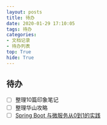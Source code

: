 ```yaml
---
layout: posts
title: 待办
date: 2020-01-29 17:10:05
tags: 待办
categories: 
- 文档记录
- 待办列表
top: True
hide: True
---
```


## 待办

- [ ] 整理10篇印象笔记
- [ ] 整理华山攻略
- [ ] [Spring Boot 与微服务从0到1的实践](https://mp.weixin.qq.com/s?__biz=MzIwMDY0Nzk2Mw==&mid=2650320998&idx=1&sn=dc6d76e78cd8cc6694941fd6ff1ad247&chksm=8ef5e412b9826d049c7375c7ee5a1090ae3f07b23ba5c7e8967afe6344a1a5bfcd389e18e7b9&mpshare=1&scene=23&srcid=&sharer_sharetime=1580441753273&sharer_shareid=a13757509c959280de99eee610e2d081#rd)
